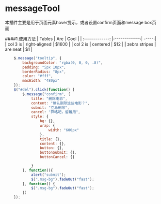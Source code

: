 # messageTool
本插件主要是用于页面元素hover提示，或者设置confirm页面和message box页面

####1.使用方法
| Tables        | Are           | Cool  |
| :-------------: |:-------------:| -----:|
| col 3 is      | right-aligned | $1600 |
| col 2 is      | centered      |   $12 |
| zebra stripes | are neat      |    $1 |
~~~javascript
    $.message("tooltip", {
        backgroundColor: "rgba(0, 0, 0, .8)",
        padding: "5px 10px",
        borderRadius: "8px",
        color: "#fff",
        maxWidth: "480px"
    });
    $("#del").click(function() {
        $.message("confirm", {
            title: "删除电影",
            content: "确认删除这些电影？",
            submit: "立马删除",
            cancel: "算咯吧，留着用",
            style: {
                bg: {},
                wrap: {
                    width: "600px"
                },
                title: {},
                content: {},
                button: {},
                buttonSubmit: {},
                buttonCancel: {}

            }
        }, function(){
            alert("submit");
            $(".msg-bg").fadeOut("fast");
        }, function() {
            $(".msg-bg").fadeOut("fast");
        })
    });
~~~